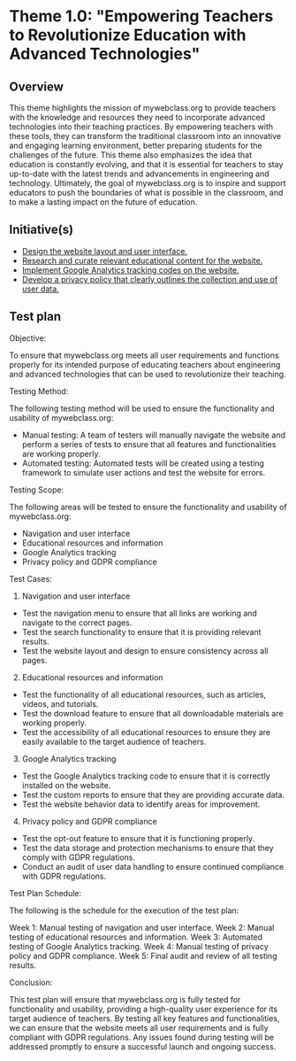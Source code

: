 # Theme 1.0: "Empowering Teachers to Revolutionize Education with Advanced Technologies"
## Overview
This theme highlights the mission of mywebclass.org to provide teachers with the knowledge and resources they need to incorporate advanced technologies into their teaching practices. By empowering teachers with these tools, they can transform the traditional classroom into an innovative and engaging learning environment, better preparing students for the challenges of the future. This theme also emphasizes the idea that education is constantly evolving, and that it is essential for teachers to stay up-to-date with the latest trends and advancements in engineering and technology. Ultimately, the goal of mywebclass.org is to inspire and support educators to push the boundaries of what is possible in the classroom, and to make a lasting impact on the future of education.

## Initiative(s)

* [Design the website layout and user interface.](initiatives/layout.md)
* [Research and curate relevant educational content for the website.](initiatives/content.md)
* [Implement Google Analytics tracking codes on the website.](initiatives/analytics.md)
* [Develop a privacy policy that clearly outlines the collection and use of user data.](initiatives/privacy.md)

## Test plan

Objective:

To ensure that mywebclass.org meets all user requirements and functions properly for its intended purpose of educating teachers about engineering and advanced technologies that can be used to revolutionize their teaching.

Testing Method:

The following testing method will be used to ensure the functionality and usability of mywebclass.org:

* Manual testing: A team of testers will manually navigate the website and perform a series of tests to ensure that all features and functionalities are working properly.
* Automated testing: Automated tests will be created using a testing framework to simulate user actions and test the website for errors.

Testing Scope:

The following areas will be tested to ensure the functionality and usability of mywebclass.org:

* Navigation and user interface
* Educational resources and information
* Google Analytics tracking
* Privacy policy and GDPR compliance

Test Cases:

1. Navigation and user interface
* Test the navigation menu to ensure that all links are working and navigate to the correct pages.
* Test the search functionality to ensure that it is providing relevant results.
* Test the website layout and design to ensure consistency across all pages.
2. Educational resources and information
* Test the functionality of all educational resources, such as articles, videos, and tutorials.
* Test the download feature to ensure that all downloadable materials are working properly.
* Test the accessibility of all educational resources to ensure they are easily available to the target audience of teachers.
3. Google Analytics tracking
* Test the Google Analytics tracking code to ensure that it is correctly installed on the website.
* Test the custom reports to ensure that they are providing accurate data.
* Test the website behavior data to identify areas for improvement.
4. Privacy policy and GDPR compliance
* Test the opt-out feature to ensure that it is functioning properly.
* Test the data storage and protection mechanisms to ensure that they comply with GDPR regulations.
* Conduct an audit of user data handling to ensure continued compliance with GDPR regulations.

Test Plan Schedule:

The following is the schedule for the execution of the test plan:

Week 1: Manual testing of navigation and user interface.
Week 2: Manual testing of educational resources and information.
Week 3: Automated testing of Google Analytics tracking.
Week 4: Manual testing of privacy policy and GDPR compliance.
Week 5: Final audit and review of all testing results.

Conclusion:

This test plan will ensure that mywebclass.org is fully tested for functionality and usability, providing a high-quality user experience for its target audience of teachers. By testing all key features and functionalities, we can ensure that the website meets all user requirements and is fully compliant with GDPR regulations. Any issues found during testing will be addressed promptly to ensure a successful launch and ongoing success.
